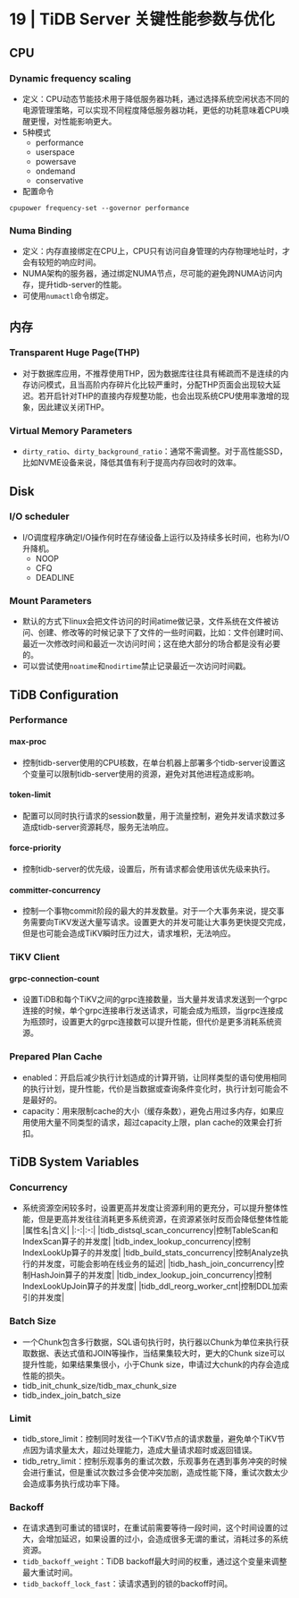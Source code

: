 # 19 | TiDB Server 关键性能参数与优化
## CPU
### Dynamic frequency scaling
- 定义：CPU动态节能技术用于降低服务器功耗，通过选择系统空闲状态不同的电源管理策略，可以实现不同程度降低服务器功耗，更低的功耗意味着CPU唤醒更慢，对性能影响更大。
- 5种模式
	- performance
	- userspace
	- powersave
	- ondemand
	- conservative
- 配置命令
```
cpupower frequency-set --governor performance
```

### Numa Binding
- 定义：内存直接绑定在CPU上，CPU只有访问自身管理的内存物理地址时，才会有较短的响应时间。
- NUMA架构的服务器，通过绑定NUMA节点，尽可能的避免跨NUMA访问内存，提升tidb-server的性能。
- 可使用`numactl`命令绑定。

## 内存
### Transparent Huge Page(THP)
- 对于数据库应用，不推荐使用THP，因为数据库往往具有稀疏而不是连续的内存访问模式，且当高阶内存碎片化比较严重时，分配THP页面会出现较大延迟。若开启针对THP的直接内存规整功能，也会出现系统CPU使用率激增的现象，因此建议关闭THP。

### Virtual Memory Parameters
- `dirty_ratio`、`dirty_background_ratio`：通常不需调整。对于高性能SSD，比如NVME设备来说，降低其值有利于提高内存回收时的效率。

## Disk
### I/O scheduler
- I/O调度程序确定I/O操作何时在存储设备上运行以及持续多长时间，也称为I/O升降机。
	- NOOP
	- CFQ
	- DEADLINE

### Mount Parameters
- 默认的方式下linux会把文件访问的时间atime做记录，文件系统在文件被访问、创建、修改等的时候记录下了文件的一些时间戳，比如：文件创建时间、最近一次修改时间和最近一次访问时间；这在绝大部分的场合都是没有必要的。
- 可以尝试使用`noatime`和`nodirtime`禁止记录最近一次访问时间戳。

## TiDB Configuration
### Performance
#### max-proc
- 控制tidb-server使用的CPU核数，在单台机器上部署多个tidb-server设置这个变量可以限制tidb-server使用的资源，避免对其他进程造成影响。

#### token-limit
- 配置可以同时执行请求的session数量，用于流量控制，避免并发请求数过多造成tidb-server资源耗尽，服务无法响应。

#### force-priority
- 控制tidb-server的优先级，设置后，所有请求都会使用该优先级来执行。

#### committer-concurrency
- 控制一个事物commit阶段的最大的并发数量。对于一个大事务来说，提交事务需要向TiKV发送大量写请求。设置更大的并发可能让大事务更快提交完成，但是也可能会造成TiKV瞬时压力过大，请求堆积，无法响应。

### TiKV Client
#### grpc-connection-count
- 设置TiDB和每个TiKV之间的grpc连接数量，当大量并发请求发送到一个grpc连接的时候，单个grpc连接串行发送请求，可能会成为瓶颈，当grpc连接成为瓶颈时，设置更大的grpc连接数可以提升性能，但代价是更多消耗系统资源。

### Prepared Plan Cache
- enabled：开启后减少执行计划造成的计算开销，让同样类型的语句使用相同的执行计划，提升性能，代价是当数据或查询条件变化时，执行计划可能会不是最好的。
- capacity：用来限制cache的大小（缓存条数），避免占用过多内存，如果应用使用大量不同类型的请求，超过capacity上限，plan cache的效果会打折扣。

## TiDB System Variables
### Concurrency
- 系统资源空闲较多时，设置更高并发度让资源利用的更充分，可以提升整体性能，但是更高并发往往消耗更多系统资源，在资源紧张时反而会降低整体性能
|属性名|含义|
|:-:|:-:|
|tidb_distsql_scan_concurrency|控制TableScan和IndexScan算子的并发度|
|tidb_index_lookup_concurrency|控制IndexLookUp算子的并发度|
|tidb_build_stats_concurrency|控制Analyze执行的并发度，可能会影响在线业务的延迟|
|tidb_hash_join_concurrency|控制HashJoin算子的并发度|
|tidb_index_lookup_join_concurrency|控制IndexLookUpJoin算子的并发度|
|tidb_ddl_reorg_worker_cnt|控制DDL加索引的并发度|

### Batch Size
- 一个Chunk包含多行数据，SQL语句执行时，执行器以Chunk为单位来执行获取数据、表达式值和JOIN等操作，当结果集较大时，更大的Chunk size可以提升性能，如果结果集很小，小于Chunk size，申请过大chunk的内存会造成性能的损失。
- tidb_init_chunk_size/tidb_max_chunk_size
- tidb_index_join_batch_size

### Limit
- tidb_store_limit：控制同时发往一个TiKV节点的请求数量，避免单个TiKV节点因为请求量太大，超过处理能力，造成大量请求超时或返回错误。
- tidb_retry_limit：控制乐观事务的重试次数，乐观事务在遇到事务冲突的时候会进行重试，但是重试次数过多会使冲突加剧，造成性能下降，重试次数太少会造成事务执行成功率下降。

### Backoff
- 在请求遇到可重试的错误时，在重试前需要等待一段时间，这个时间设置的过大，会增加延迟，如果设置的过小，会造成很多无谓的重试，消耗过多的系统资源。
- `tidb_backoff_weight`：TiDB backoff最大时间的权重，通过这个变量来调整最大重试时间。
- `tidb_backoff_lock_fast`：读请求遇到的锁的backoff时间。
